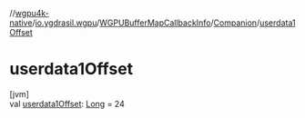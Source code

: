 //[wgpu4k-native](../../../../index.md)/[io.ygdrasil.wgpu](../../index.md)/[WGPUBufferMapCallbackInfo](../index.md)/[Companion](index.md)/[userdata1Offset](userdata1-offset.md)

# userdata1Offset

[jvm]\
val [userdata1Offset](userdata1-offset.md): [Long](https://kotlinlang.org/api/core/kotlin-stdlib/kotlin/-long/index.html) = 24